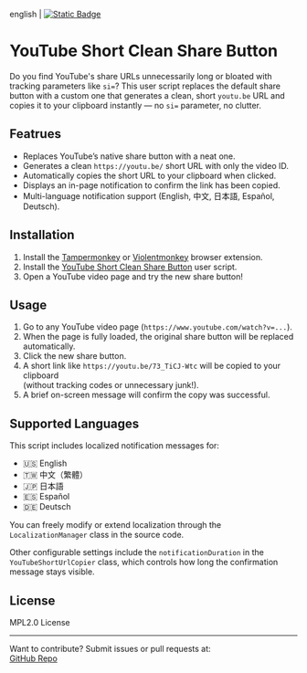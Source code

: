 english | [![Static Badge](https://img.shields.io/badge/lang-zh_tw-green)](https://github.com/Max46656/EverythingInGreasyFork/blob/main/%E7%9C%81%E5%8A%9B/CleanYouTubeShortURLSharer/README.zh-Hant.md)
# YouTube Short Clean Share Button

Do you find YouTube's share URLs unnecessarily long or bloated with tracking parameters like `si=`? This user script replaces the default share button with a custom one that generates a clean, short `youtu.be` URL and copies it to your clipboard instantly — no `si=` parameter, no clutter.

## Featrues

* Replaces YouTube’s native share button with a neat one.
* Generates a clean `https://youtu.be/` short URL with only the video ID.
* Automatically copies the short URL to your clipboard when clicked.
* Displays an in-page notification to confirm the link has been copied.
* Multi-language notification support (English, 中文, 日本語, Español, Deutsch).

## Installation

1. Install the [Tampermonkey](https://www.tampermonkey.net/) or [Violentmonkey](https://violentmonkey.github.io/) browser extension.
2. Install the [YouTube Short Clean Share Button](https://greasyfork.org/zh-TW/scripts/535128-youtube-%E4%B9%BE%E6%B7%A8%E7%9F%AD%E7%B6%B2%E5%9D%80%E5%88%86%E4%BA%AB%E5%99%A8) user script.
3. Open a YouTube video page and try the new share button!

## Usage

1. Go to any YouTube video page (`https://www.youtube.com/watch?v=...`).
2. When the page is fully loaded, the original share button will be replaced automatically.
3. Click the new share button.
4. A short link like `https://youtu.be/73_TiCJ-Wtc` will be copied to your clipboard  
   (without tracking codes or unnecessary junk!).
6. A brief on-screen message will confirm the copy was successful.

## Supported Languages

This script includes localized notification messages for:
- 🇺🇸 English
- 🇹🇼 中文（繁體）
- 🇯🇵 日本語
- 🇪🇸 Español
- 🇩🇪 Deutsch

You can freely modify or extend localization through the `LocalizationManager` class in the source code.

Other configurable settings include the `notificationDuration` in the `YouTubeShortUrlCopier` class, which controls how long the confirmation message stays visible.

## License

MPL2.0 License

---

Want to contribute? Submit issues or pull requests at:  
[GitHub Repo](https://github.com/Max46656/EverythingInGreasyFork/tree/main/YouTubeShortCleanShare)
